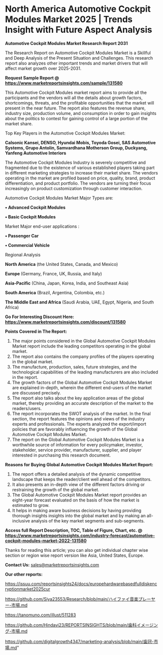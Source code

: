 # North America Automotive Cockpit Modules Market 2025 | Trends Insight with Future Aspect Analysis

<strong>Automotive Cockpit Modules Market Research Report 2031</strong>

The Research Report on Automotive Cockpit Modules Market is a Skillful and Deep Analysis of the Present Situation and Challenges. This research report also analyzes other important trends and market drivers that will affect market growth over 2025-2031.

<strong>Request Sample Report @ <a href=https://www.marketreportsinsights.com/sample/131580>https://www.marketreportsinsights.com/sample/131580</a></strong>

This Automotive Cockpit Modules market report aims to provide all the participants and the vendors will all the details about growth factors, shortcomings, threats, and the profitable opportunities that the market will present in the near future. The report also features the revenue share, industry size, production volume, and consumption in order to gain insights about the politics to contest for gaining control of a large portion of the market share.

Top Key Players in the Automotive Cockpit Modules Market:

<strong>Calsonic Kansei, DENSO, Hyundai Mobis, Toyoda Gosei, SAS Automotive Systems, Grupo Antolin, Samvardhana Motherson Group, Duckyang, Yanfeng Automotive Interiors</strong>

The Automotive Cockpit Modules Industry is severely competitive and fragmented due to the existence of various established players taking part in different marketing strategies to increase their market share. The vendors operating in the market are profiled based on price, quality, brand, product differentiation, and product portfolio. The vendors are turning their focus increasingly on product customization through customer interaction.

Automotive Cockpit Modules Market Major Types are:

<strong>• Advanced Cockpit Modules

• Basic Cockpit Modules</strong>

Market Major end-user applications :

<strong>• Passenger Car

• Commercial Vehicle</strong>

Regional Analysis

</u><strong><b>North America</b></strong> (the United States, Canada, and Mexico)

<strong><b>Europe </b></strong>(Germany, France, UK, Russia, and Italy)

<strong><b>Asia-Pacific</b></strong> (China, Japan, Korea, India, and Southeast Asia)

<strong><b>South America</b></strong> (Brazil, Argentina, Colombia, etc.)

<strong><b>The Middle East and Africa</b></strong> (Saudi Arabia, UAE, Egypt, Nigeria, and South Africa)

<strong>Go For Interesting Discount Here: <a href=https://www.marketreportsinsights.com/discount/131580>https://www.marketreportsinsights.com/discount/131580</a></strong>

<strong>Points Covered in The Report:</strong>
<ol>
  <li>The major points considered in the Global Automotive Cockpit Modules Market report include the leading competitors operating in the global market.</li>
  <li>The report also contains the company profiles of the players operating in the global market.</li>
  <li>The manufacture, production, sales, future strategies, and the technological capabilities of the leading manufacturers are also included in the report.</li>
  <li>The growth factors of the Global Automotive Cockpit Modules Market are explained in-depth, wherein the different end-users of the market are discussed precisely.</li>
  <li>The report also talks about the key application areas of the global market, thereby providing an accurate description of the market to the readers/users.</li>
  <li>The report incorporates the SWOT analysis of the market. In the final section, the report features the opinions and views of the industry experts and professionals. The experts analyzed the export/import policies that are favorably influencing the growth of the Global Automotive Cockpit Modules Market.</li>
  <li>The report on the Global Automotive Cockpit Modules Market is a worthwhile source of information for every policymaker, investor, stakeholder, service provider, manufacturer, supplier, and player interested in purchasing this research document.</li>
</ol>
<strong>Reasons for Buying Global Automotive Cockpit Modules Market Report:</strong>

<ol>
  <li>The report offers a detailed analysis of the dynamic competitive landscape that keeps the reader/client well ahead of the competitors.</li>
  <li>It also presents an in-depth view of the different factors driving or restraining the growth of the global market.</li>
  <li>The Global Automotive Cockpit Modules Market report provides an eight-year forecast evaluated on the basis of how the market is estimated to grow.</li>
  <li>It helps in making aware business decisions by having providing thorough insights insights into the global market and by making an all-inclusive analysis of the key market segments and sub-segments.</li>
</ol>
<strong>Access full Report Description, TOC, Table of Figure, Chart, etc. @ <a href=https://www.marketreportsinsights.com/industry-forecast/automotive-cockpit-modules-market-2022-131580>https://www.marketreportsinsights.com/industry-forecast/automotive-cockpit-modules-market-2022-131580</a></strong>


Thanks for reading this article; you can also get individual chapter wise section or region wise report version like Asia, United States, Europe.

<strong>Contact Us:</strong>
sales@marketreportsinsights.com

<strong>Our other reports:</strong>

<a href=https://issuu.com/reportsinsights24/docs/europehardwarebasedfulldiskencryptionmarket2025cur>https://issuu.com/reportsinsights24/docs/europehardwarebasedfulldiskencryptionmarket2025cur</a>

<a href=https://github.com/Siya23553/Research/blob/main/ハイファイ音楽プレーヤー-市場.md>https://github.com/Siya23553/Research/blob/main/ハイファイ音楽プレーヤー-市場.md</a>

<a href=https://tanomuno.com/illust/511283>https://tanomuno.com/illust/511283</a>

<a href=https://github.com/Hindavi23/REPORTSINSIGHTS/blob/main/歯科イメージング-市場.md>https://github.com/Hindavi23/REPORTSINSIGHTS/blob/main/歯科イメージング-市場.md</a>

<a href=https://github.com/digitalgrowth4347/marketing-analysis/blob/main/歯冠-市場.md>https://github.com/digitalgrowth4347/marketing-analysis/blob/main/歯冠-市場.md</a>"
